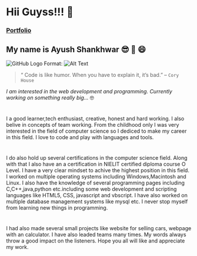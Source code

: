 # Hii Guyss!!! 👋
### 
### [Portfolio](https://ayushshankhwar.github.io./) 
## 
## My name is Ayush Shankhwar  :sunglasses: 🔭 😄

![GitHub Logo](/images/logo.png)
Format: ![Alt Text](url)

>“ Code is like humor. When you have to explain it, it’s bad.” – `Cory House`
>
*I am interested in the web development and programming. Currently working on something really big...*	:nerd_face:
#
I a good learner,tech enthusiast, creative, honest and hard working. I also belive in concepts of team working. From the childhood only I was very interested in the field of computer science so I dediced to make my career in this field. I love to code and play with languages and tools.
#
I do also hold up several certifications in the computer science field. Along with that I also have an a certification in NIELIT certified diploma course O Level. I have a very clear mindset to achive the highest position in this field. I worked on multiple operating systems including Windows,Macintosh and Linux. I also have the knowledge of several programming pages including C,C++,java,python etc.including some web development and scripting languages like HTML5, CSS, javascript and vbscript. I have also worked on multiple database management systems like mysql etc. I never stop myself from learning new things in programming.
#
I had also made several small projects like website for selling cars, webpage with an calculator. I have also leaded teams many times. My words always throw a good impact on the listeners.
Hope you all will like and appreciate my work.


<!--
**ayushshankhwar/ayushshankhwar** is a ✨ _special_ ✨ repository because its `README.md` (this file) appears on your GitHub profile.

Here are some ideas to get you started:

- 🔭 I’m currently working on ...
- 🌱 I’m currently learning ...
- 👯 I’m looking to collaborate on ...
- 🤔 I’m looking for help with ...
- 💬 Ask me about ...
- 📫 How to reach me: ...
- 😄 Pronouns: ...
- ⚡ Fun fact: ...
-->
